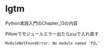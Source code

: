# lgtm

Python実践入門のChapter_13の内容

Pillowでモジュールエラー出たら`pip`で入れ直す

`ModuleNotFoundError: No module named 'PIL'`

